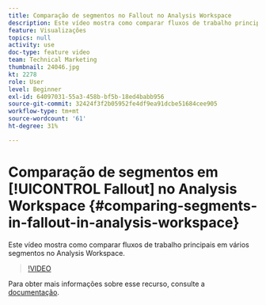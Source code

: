```yaml
---
title: Comparação de segmentos no Fallout no Analysis Workspace
description: Este vídeo mostra como comparar fluxos de trabalho principais em vários segmentos no Analysis Workspace.
feature: Visualizações
topics: null
activity: use
doc-type: feature video
team: Technical Marketing
thumbnail: 24046.jpg
kt: 2278
role: User
level: Beginner
exl-id: 64097031-55a3-458b-bf5b-18ed4babb956
source-git-commit: 32424f3f2b05952fe4df9ea91dcbe51684cee905
workflow-type: tm+mt
source-wordcount: '61'
ht-degree: 31%

---
```


# Comparação de segmentos em [!UICONTROL Fallout] no Analysis Workspace {#comparing-segments-in-fallout-in-analysis-workspace}

Este vídeo mostra como comparar fluxos de trabalho principais em vários segmentos no Analysis Workspace.

>[!VIDEO](https://video.tv.adobe.com/v/24046/?quality=12)

Para obter mais informações sobre esse recurso, consulte a [documentação](https://marketing.adobe.com/resources/help/pt_BR/analytics/analysis-workspace/compare-segments-fallout.html).

